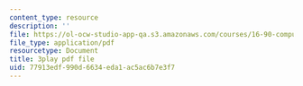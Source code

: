 ```yaml
---
content_type: resource
description: ''
file: https://ol-ocw-studio-app-qa.s3.amazonaws.com/courses/16-90-computational-methods-in-aerospace-engineering-spring-2014/77913edf990d6634eda1ac5ac6b7e3f7_8ulQDwKTBOc.pdf
file_type: application/pdf
resourcetype: Document
title: 3play pdf file
uid: 77913edf-990d-6634-eda1-ac5ac6b7e3f7
---
```

